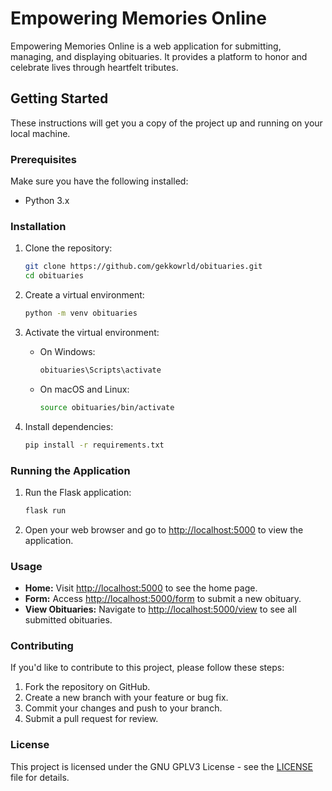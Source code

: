 # Empowering Memories Online

Empowering Memories Online is a web application for submitting, managing, and displaying obituaries. It provides a platform to honor and celebrate lives through heartfelt tributes.

## Getting Started

These instructions will get you a copy of the project up and running on your local machine.

### Prerequisites

Make sure you have the following installed:

- Python 3.x

### Installation

1. Clone the repository:

   ```bash
   git clone https://github.com/gekkowrld/obituaries.git
   cd obituaries
   ```

2. Create a virtual environment:

   ```bash
   python -m venv obituaries
   ```

3. Activate the virtual environment:

   - On Windows:

     ```sh
     obituaries\Scripts\activate
     ```

   - On macOS and Linux:

     ```sh
     source obituaries/bin/activate
     ```

4. Install dependencies:

   ```sh
   pip install -r requirements.txt
   ```

### Running the Application

1. Run the Flask application:

   ```sh
   flask run
   ```

2. Open your web browser and go to [http://localhost:5000](http://localhost:5000) to view the application.

### Usage

- **Home:** Visit [http://localhost:5000](http://localhost:5000) to see the home page.
- **Form:** Access [http://localhost:5000/form](http://localhost:5000/form) to submit a new obituary.
- **View Obituaries:** Navigate to [http://localhost:5000/view](http://localhost:5000/view) to see all submitted obituaries.

### Contributing

If you'd like to contribute to this project, please follow these steps:

1. Fork the repository on GitHub.
2. Create a new branch with your feature or bug fix.
3. Commit your changes and push to your branch.
4. Submit a pull request for review.

### License

This project is licensed under the GNU GPLV3 License - see the [LICENSE](LICENSE) file for details.

